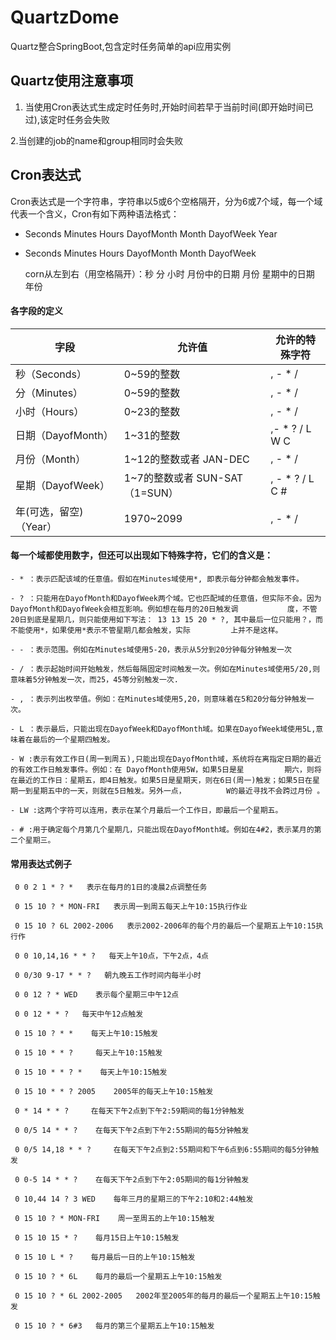 # QuartzDome
Quartz整合SpringBoot,包含定时任务简单的api应用实例

## Quartz使用注意事项
1. 当使用Cron表达式生成定时任务时,开始时间若早于当前时间(即开始时间已过),该定时任务会失败

2.当创建的job的name和group相同时会失败

## Cron表达式
Cron表达式是一个字符串，字符串以5或6个空格隔开，分为6或7个域，每一个域代表一个含义，Cron有如下两种语法格式：
- Seconds Minutes Hours DayofMonth Month DayofWeek Year
- Seconds Minutes Hours DayofMonth Month DayofWeek

    corn从左到右（用空格隔开）：秒 分 小时 月份中的日期 月份 星期中的日期 年份
    
#### 各字段的定义
|字段|允许值|允许的特殊字符|
|-|-|-|
|秒（Seconds）|0~59的整数	| , - * /|
|分（Minutes）|0~59的整数	| , - * /|
|小时（Hours）|0~23的整数	|, - * /|
|日期（DayofMonth）|1~31的整数|,- * ? / L W C|
|月份（Month）|1~12的整数或者 JAN-DEC|, - * /|
|星期（DayofWeek）|1~7的整数或者 SUN-SAT （1=SUN）|, - * ? / L C #|
|年(可选，留空)（Year）	|1970~2099	|, - * /|

#### 每一个域都使用数字，但还可以出现如下特殊字符，它们的含义是：
```
- * ：表示匹配该域的任意值。假如在Minutes域使用*, 即表示每分钟都会触发事件。

- ? ：只能用在DayofMonth和DayofWeek两个域。它也匹配域的任意值，但实际不会。因为DayofMonth和DayofWeek会相互影响。例如想在每月的20日触发调           度，不管20日到底是星期几，则只能使用如下写法： 13 13 15 20 * ?, 其中最后一位只能用？，而不能使用*，如果使用*表示不管星期几都会触发，实际         上并不是这样。

- - ：表示范围。例如在Minutes域使用5-20，表示从5分到20分钟每分钟触发一次 

- / ：表示起始时间开始触发，然后每隔固定时间触发一次。例如在Minutes域使用5/20,则意味着5分钟触发一次，而25，45等分别触发一次. 

- , ：表示列出枚举值。例如：在Minutes域使用5,20，则意味着在5和20分每分钟触发一次。 

- L ：表示最后，只能出现在DayofWeek和DayofMonth域。如果在DayofWeek域使用5L,意味着在最后的一个星期四触发。 

- W :表示有效工作日(周一到周五),只能出现在DayofMonth域，系统将在离指定日期的最近的有效工作日触发事件。例如：在 DayofMonth使用5W，如果5日是星         期六，则将在最近的工作日：星期五，即4日触发。如果5日是星期天，则在6日(周一)触发；如果5日在星期一到星期五中的一天，则就在5日触发。另外一点，         W的最近寻找不会跨过月份 。

- LW :这两个字符可以连用，表示在某个月最后一个工作日，即最后一个星期五。 

- # :用于确定每个月第几个星期几，只能出现在DayofMonth域。例如在4#2，表示某月的第二个星期三。
```
#### 常用表达式例子

     0 0 2 1 * ? *   表示在每月的1日的凌晨2点调整任务
    
     0 15 10 ? * MON-FRI   表示周一到周五每天上午10:15执行作业
    
     0 15 10 ? 6L 2002-2006   表示2002-2006年的每个月的最后一个星期五上午10:15执行作
    
     0 0 10,14,16 * * ?   每天上午10点，下午2点，4点 
    
     0 0/30 9-17 * * ?   朝九晚五工作时间内每半小时 
    
     0 0 12 ? * WED    表示每个星期三中午12点 
    
     0 0 12 * * ?   每天中午12点触发 
    
     0 15 10 ? * *    每天上午10:15触发 
    
     0 15 10 * * ?     每天上午10:15触发 
    
     0 15 10 * * ? *    每天上午10:15触发 
    
     0 15 10 * * ? 2005    2005年的每天上午10:15触发 

     0 * 14 * * ?     在每天下午2点到下午2:59期间的每1分钟触发 

     0 0/5 14 * * ?    在每天下午2点到下午2:55期间的每5分钟触发 
 
     0 0/5 14,18 * * ?     在每天下午2点到2:55期间和下午6点到6:55期间的每5分钟触发 

     0 0-5 14 * * ?    在每天下午2点到下午2:05期间的每1分钟触发 

     0 10,44 14 ? 3 WED    每年三月的星期三的下午2:10和2:44触发 
 
     0 15 10 ? * MON-FRI    周一至周五的上午10:15触发 
 
     0 15 10 15 * ?    每月15日上午10:15触发 
 
     0 15 10 L * ?    每月最后一日的上午10:15触发 
 
     0 15 10 ? * 6L    每月的最后一个星期五上午10:15触发 
 
     0 15 10 ? * 6L 2002-2005   2002年至2005年的每月的最后一个星期五上午10:15触发 
    
     0 15 10 ? * 6#3   每月的第三个星期五上午10:15触发
